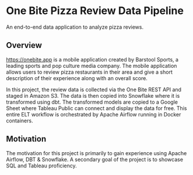 # One Bite Pizza Review Data Pipeline

An end-to-end data application to analyze pizza reviews.


## Overview
https://onebite.app is a mobile application created by Barstool Sports, a leading sports and pop culture media company. The mobile application allows users to review pizza restaurants in their area and give a short description of their experience along with an overall score.

In this project, the review data is collected via the One Bite REST API and staged in Amazon S3. The data is then copied into Snowflake where it is transformed using dbt. The transformed models are copied to a Google Sheet where Tableau Public can connect and display the data for free. This entire ELT workflow is orchestrated by Apache Airflow running in Docker containers.

## Motivation
The motivation for this project is primarily to gain experience using Apache Airflow, DBT & Snowflake. A secondary goal of the project is to showcase SQL and Tableau proficiency. 

